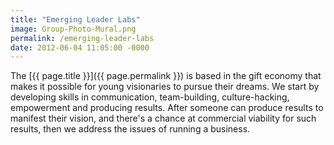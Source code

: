 ```yaml
---
title: "Emerging Leader Labs"
image: Group-Photo-Mural.png
permalink: /emerging-leader-labs
date: 2012-06-04 11:05:00 -0000
---
```

The [{{ page.title }}]({{ page.permalink }}) is based in the gift economy that makes it possible for young visionaries to pursue their dreams. We start by developing skills in communication, team-building, culture-hacking, empowerment and producing results. After someone can produce results to manifest their vision, and there's a chance at commercial viability for such results, then we address the issues of running a business.
